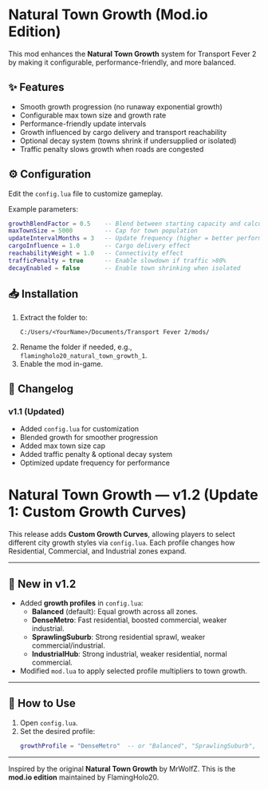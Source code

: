 # Natural Town Growth (Mod.io Edition)

This mod enhances the **Natural Town Growth** system for Transport Fever 2 by making it configurable, performance-friendly, and more balanced.

## ✨ Features
- Smooth growth progression (no runaway exponential growth)
- Configurable max town size and growth rate
- Performance-friendly update intervals
- Growth influenced by cargo delivery and transport reachability
- Optional decay system (towns shrink if undersupplied or isolated)
- Traffic penalty slows growth when roads are congested

## ⚙️ Configuration
Edit the `config.lua` file to customize gameplay.

Example parameters:
```lua
growthBlendFactor = 0.5    -- Blend between starting capacity and calculated growth
maxTownSize = 5000         -- Cap for town population
updateIntervalMonths = 3   -- Update frequency (higher = better performance)
cargoInfluence = 1.0       -- Cargo delivery effect
reachabilityWeight = 1.0   -- Connectivity effect
trafficPenalty = true      -- Enable slowdown if traffic >80%
decayEnabled = false       -- Enable town shrinking when isolated
```

## 📥 Installation
1. Extract the folder to:
   ```
   C:/Users/<YourName>/Documents/Transport Fever 2/mods/
   ```
2. Rename the folder if needed, e.g., `flamingholo20_natural_town_growth_1`.
3. Enable the mod in-game.

## 📝 Changelog
### v1.1 (Updated)
- Added `config.lua` for customization
- Blended growth for smoother progression
- Added max town size cap
- Added traffic penalty & optional decay system
- Optimized update frequency for performance

# Natural Town Growth — v1.2 (Update 1: Custom Growth Curves)

This release adds **Custom Growth Curves**, allowing players to select different city growth styles via `config.lua`. Each profile changes how Residential, Commercial, and Industrial zones expand.

---

## 🔹 New in v1.2
- Added **growth profiles** in `config.lua`:
  - **Balanced** (default): Equal growth across all zones.
  - **DenseMetro**: Fast residential, boosted commercial, weaker industrial.
  - **SprawlingSuburb**: Strong residential sprawl, weaker commercial/industrial.
  - **IndustrialHub**: Strong industrial, weaker residential, normal commercial.
- Modified `mod.lua` to apply selected profile multipliers to town growth.

---

## 🔧 How to Use
1. Open `config.lua`.
2. Set the desired profile:
   ```lua
   growthProfile = "DenseMetro"  -- or "Balanced", "SprawlingSuburb", "IndustrialHub"

---

Inspired by the original **Natural Town Growth** by MrWolfZ. This is the **mod.io edition** maintained by FlamingHolo20.
